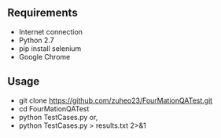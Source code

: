 Requirements
-------------
* Internet connection
* Python 2.7
* pip install selenium
* Google Chrome


Usage
---
* git clone https://github.com/zuheo23/FourMationQATest.git
* cd FourMationQATest
* python TestCases.py 
or,
* python TestCases.py > results.txt 2>&1
